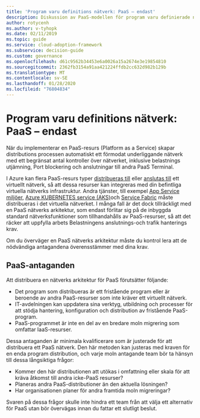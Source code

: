 ```yaml
---
title: 'Program varu definitions nätverk: PaaS – endast'
description: Diskussion av PaaS-modellen för program varu definierade nätverk i molnet.
author: rotycenh
ms.author: v-tyhopk
ms.date: 02/11/2019
ms.topic: guide
ms.service: cloud-adoption-framework
ms.subservice: decision-guide
ms.custom: governance
ms.openlocfilehash: d61c9562b34453e6a0026a15a2674e3e19854810
ms.sourcegitcommit: 2362fb3154a91aa421224ffdb2cc632d982b129b
ms.translationtype: MT
ms.contentlocale: sv-SE
ms.lasthandoff: 01/28/2020
ms.locfileid: "76804834"
---
```

# <a name="software-defined-networking-paas-only"></a>Program varu definitions nätverk: PaaS – endast

När du implementerar en PaaS-resurs (Platform as a Service) skapar distributions processen automatiskt ett förmodat underliggande nätverk med ett begränsat antal kontroller över nätverket, inklusive belastnings utjämning, Port blockering och anslutningar till andra PaaS Terminal.

I Azure kan flera PaaS-resurs typer [distribueras till](https://docs.microsoft.com/azure/virtual-network/virtual-network-for-azure-services) eller [anslutas till](https://docs.microsoft.com/azure/virtual-network/virtual-network-service-endpoints-overview) ett virtuellt nätverk, så att dessa resurser kan integreras med din befintliga virtuella nätverks infrastruktur. Andra tjänster, till exempel [App Service miljöer](https://docs.microsoft.com/azure/app-service/environment/intro), [Azure KUBERNETES service (AKS)](https://docs.microsoft.com/azure/aks/intro-kubernetes)och [Service Fabric](https://docs.microsoft.com/azure/service-fabric/service-fabric-overview) måste distribueras i det virtuella nätverket. I många fall är det dock tillräckligt med en PaaS nätverks arkitektur, som endast förlitar sig på de inbyggda standard nätverksfunktioner som tillhandahålls av PaaS-resurser, så att det räcker att uppfylla arbets Belastningens anslutnings-och trafik hanterings krav.

Om du överväger en PaaS nätverks arkitektur måste du kontrol lera att de nödvändiga antagandena överensstämmer med dina krav.

## <a name="paas-only-assumptions"></a>PaaS-antaganden

Att distribuera en nätverks arkitektur för PaaS förutsätter följande:

- Det program som distribueras är ett fristående program eller är beroende av andra PaaS-resurser som inte kräver ett virtuellt nätverk.
- IT-avdelningen kan uppdatera sina verktyg, utbildning och processer för att stödja hantering, konfiguration och distribution av fristående PaaS-program.
- PaaS-programmet är inte en del av en bredare moln migrering som omfattar IaaS-resurser.

Dessa antaganden är minimala kvalificerare som är justerade för att distribuera ett PaaS nätverk. Den här metoden kan justeras med kraven för en enda program distribution, och varje moln antagande team bör ta hänsyn till dessa långsiktiga frågor:

- Kommer den här distributionen att utökas i omfattning eller skala för att kräva åtkomst till andra icke-PaaS resurser?
- Planeras andra PaaS-distributioner än den aktuella lösningen?
- Har organisationen planer för andra framtida moln migreringar?

Svaren på dessa frågor skulle inte hindra ett team från att välja ett alternativ för PaaS utan bör övervägas innan du fattar ett slutligt beslut.
